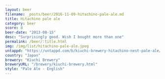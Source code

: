```yaml
---
layout: beer
filename: _posts/beer/2016-11-09-hitachino-pale-ale.md
title: Hitachino pale ale
category: beer
score: 8
beer-date: "2013-08-15"
desc: "Surprisingly good. Wish I bought more than one"
permalink: /beer/:title.html
img: /img/list/hitachino-pale-ale.jpeg
untappd: "https://untappd.com/b/kiuchi-brewery-hitachino-nest-pale-ale/33297"
country: "Japan"
brewery: "Kiuchi Brewery"
breweryURL: "/brewery/kiuchi-brewery.html"
style: "Pale Ale - English"
---
```

